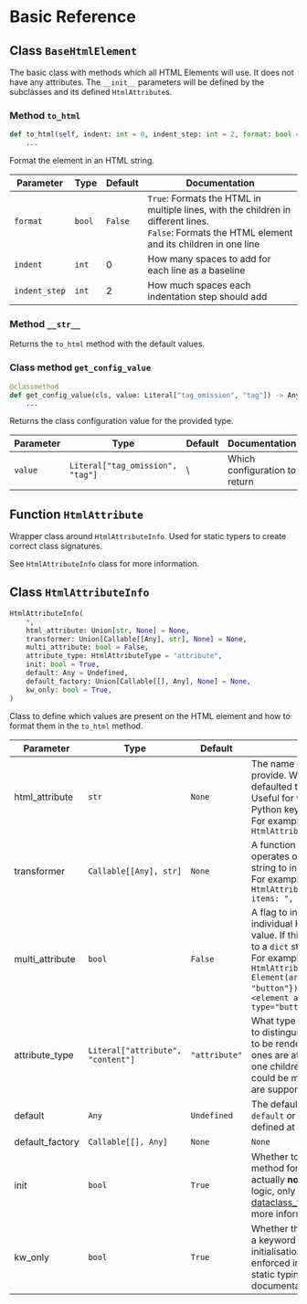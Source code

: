 # Basic Reference

## Class `BaseHtmlElement`

The basic class with methods which all HTML Elements will use. It does not have any attributes. The `__init__` parameters will be defined by the subclasses and its defined `HtmlAttribute`s.

### Method `to_html`

```python
def to_html(self, indent: int = 0, indent_step: int = 2, format: bool = True) -> str:
    ...
```

Format the element in an HTML string. 

| Parameter     | Type   | Default | Documentation                                                                                                                                       |
| ------------- | ------ | ------- | --------------------------------------------------------------------------------------------------------------------------------------------------- |
| `format`      | `bool` | `False` | `True`: Formats the HTML in multiple lines, with the children in different lines.<br>`False`: Formats the HTML element and its children in one line |
| `indent`      | `int`  | 0       | How many spaces to add for each line as a baseline                                                                                                  |
| `indent_step` | `int`  | 2       | How much spaces each indentation step should add                                                                                                    |

### Method `__str__`

Returns the `to_html` method with the default values.

### Class method `get_config_value`

```python
@classmethod
def get_config_value(cls, value: Literal["tag_omission", "tag"]) -> Any:
    ...
```

Returns the class configuration value for the provided type.


| Parameter | Type                             | Default | Documentation                 |
| --------- | -------------------------------- | ------- | ----------------------------- |
| `value`   | `Literal["tag_omission", "tag"]` | \       | Which configuration to return |


## Function `HtmlAttribute`

Wrapper class around `HtmlAttributeInfo`. Used for static typers to create correct class signatures.

See `HtmlAttributeInfo` class for more information.

## Class `HtmlAttributeInfo`

```python
HtmlAttributeInfo(
    *,
    html_attribute: Union[str, None] = None,
    transformer: Union[Callable[[Any], str], None] = None,
    multi_attribute: bool = False,
    attribute_type: HtmlAttributeType = "attribute",
    init: bool = True,
    default: Any = Undefined,
    default_factory: Union[Callable[[], Any], None] = None,
    kw_only: bool = True,
)
```

Class to define which values are present on the HTML element and how to format them in the `to_html` method.

| Parameter       | Type                              | Default       | Documentation                                                                                                                                                                                                                                                                                                                                                             |
| --------------- | --------------------------------- | ------------- | ------------------------------------------------------------------------------------------------------------------------------------------------------------------------------------------------------------------------------------------------------------------------------------------------------------------------------------------------------------------------- |
| html_attribute  | `str`                             | `None`        | The name of the HTML attribute to provide. When not provided, it will be defaulted to the attribute on the class. Useful for when the real attribute is a Python keyword such as `for`. <br>For example `for_ = HtmlAttributeInfo(html_attribute="for")`                                                                                                                  |
| transformer     | `Callable[[Any], str]`            | `None`        | A function called in the `to_html` method. It operates on the input value to return a string to include in the HTML string. <br>For example `classes: list[str] = HtmlAttributeInfo(transformer=lambda items: ", ".join(items))`                                                                                                                                          |
| multi_attribute | `bool`                            | `False`       | A flag to indicate that there are multiple individual HTML attributes linked to this value. If this flag is true, it must be linked to a `dict` structure.<br>For example `aria: dict[str, str] = HtmlAttributeInfo(multi_attribute=True)`<br>`Element(aria={"label": "test", "type": "button"})` would be rendered as `<element aria-label="test" aria-type="button" />` |
| attribute_type  | `Literal["attribute", "content"]` | `"attribute"` | What type of HTML content this is. This is to distinguish which class attributes need to be rendered as children and which ones are attributes. Normally, there is only one children attribute, but in theory there could be multiple. Both lists and non-lists are supported.                                                                                            |
| default         | `Any`                             | `Undefined`   | The default for this field. Only one of `default` or `default_factory` can be defined at the same time.                                                                                                                                                                                                                                                                   |
| default_factory | `Callable[[], Any]`               | `None`        | `None`                                                                                                                                                                                                                                                                                                                                                                    | The default for this field if it needs to be initialised. Only one of `default` or `default_factory` can be defined at the same time. |
| init            | `bool`                            | `True`        | Whether to add this field in the `__init__` method for static typecheckers. This will actually **not** be enforced in the runtime logic, only in the static typing. See the [dataclass_transform](https://typing.readthedocs.io/en/latest/spec/dataclasses.html#dataclass-transform) documentation for more information.                                                  |
| kw_only         | `bool`                            | `True`        | Whether this field can only be provided as a keyword and not positionally in the class initialisation. This will actually **not** be enforced in the runtime logic, only in the static typing. See the [dataclass_transform](https://typing.readthedocs.io/en/latest/spec/dataclasses.html#dataclass-transform) documentation for more information.                       |